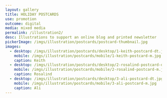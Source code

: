 ```yaml
---
layout: gallery
title: HOLIDAY POSTCARDS
use: promotion
outcome: digital
media: mixed media
permalink: /illustration2/
desc: Illustrations to support an online blog and printed newsletter
pickerImage: /imgs/illustration/postcards/postcard-thumbnail.jpg
images:
  - desktop: /imgs/illustration/postcards/desktop/1-keith-postcard-dt.jpg
    mobile: /imgs/illustration/postcards/mobile/1-keith-postcard-m.jpg
    caption: Keith
  - desktop: /imgs/illustration/postcards/desktop/2-rosalind-postcard-dt.jpg
    mobile: /imgs/illustration/postcards/mobile/2-rosalind-postcard-m.jpg
    caption: Rosalind
  - desktop: /imgs/illustration/postcards/desktop/3-ali-postcard-dt.jpg
    mobile: /imgs/illustration/postcards/mobile/3-ali-postcard-m.jpg
    caption: Ali
---
```

